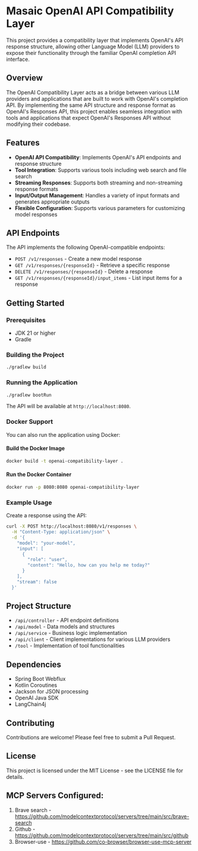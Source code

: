 # Masaic OpenAI API Compatibility Layer

This project provides a compatibility layer that implements OpenAI's API response structure, allowing other Language Model (LLM) providers to expose their functionality through the familiar OpenAI completion API interface.

## Overview

The OpenAI Compatibility Layer acts as a bridge between various LLM providers and applications that are built to work with OpenAI's completion API. By implementing the same API structure and response format as OpenAI's Responses API, this project enables seamless integration with tools and applications that expect OpenAI's Responses API without modifying their codebase.

## Features

- **OpenAI API Compatibility**: Implements OpenAI's API endpoints and response structure
- **Tool Integration**: Supports various tools including web search and file search
- **Streaming Responses**: Supports both streaming and non-streaming response formats
- **Input/Output Management**: Handles a variety of input formats and generates appropriate outputs
- **Flexible Configuration**: Supports various parameters for customizing model responses

## API Endpoints

The API implements the following OpenAI-compatible endpoints:

- `POST /v1/responses` - Create a new model response
- `GET /v1/responses/{responseId}` - Retrieve a specific response
- `DELETE /v1/responses/{responseId}` - Delete a response
- `GET /v1/responses/{responseId}/input_items` - List input items for a response

## Getting Started

### Prerequisites

- JDK 21 or higher
- Gradle

### Building the Project

```bash
./gradlew build
```

### Running the Application

```bash
./gradlew bootRun
```

The API will be available at `http://localhost:8080`.

### Docker Support

You can also run the application using Docker:

#### Build the Docker Image

```bash
docker build -t openai-compatibility-layer .
```

#### Run the Docker Container

```bash
docker run -p 8080:8080 openai-compatibility-layer
```

### Example Usage

Create a response using the API:

```bash
curl -X POST http://localhost:8080/v1/responses \
  -H "Content-Type: application/json" \
  -d '{
    "model": "your-model",
    "input": [
      {
        "role": "user",
        "content": "Hello, how can you help me today?"
      }
    ],
    "stream": false
  }'
```

## Project Structure

- `/api/controller` - API endpoint definitions
- `/api/model` - Data models and structures
- `/api/service` - Business logic implementation
- `/api/client` - Client implementations for various LLM providers
- `/tool` - Implementation of tool functionalities

## Dependencies

- Spring Boot Webflux
- Kotlin Coroutines
- Jackson for JSON processing
- OpenAI Java SDK
- LangChain4j

## Contributing

Contributions are welcome! Please feel free to submit a Pull Request.

## License

This project is licensed under the MIT License - see the LICENSE file for details.

## MCP Servers Configured:
1. Brave search - https://github.com/modelcontextprotocol/servers/tree/main/src/brave-search
2. Github - https://github.com/modelcontextprotocol/servers/tree/main/src/github
3. Browser-use - https://github.com/co-browser/browser-use-mcp-server